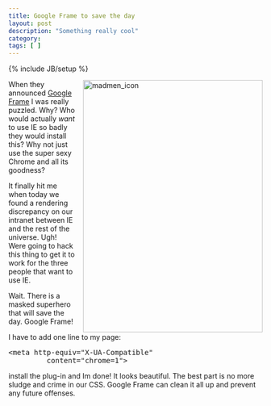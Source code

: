 ```yaml
---
title: Google Frame to save the day
layout: post
description: "Something really cool"
category:
tags: [ ] 
---
```

{% include JB/setup %}



<p><a href="http://www.flickr.com/photos/balakov/2954431151/"><img style="border-right-width: 0px; margin: 0px 0px 0px 15px; display: inline; border-top-width: 0px; border-bottom-width: 0px; border-left-width: 0px" title="madmen_icon" border="0" alt="madmen_icon" align="right" src="http://farm4.static.flickr.com/3295/2954431151_c1f44b1315.jpg" width="356" height="500" /></a></p>  <p>When they announced <a href="http://code.google.com/chrome/chromeframe/">Google Frame</a> I was really puzzled. Why? Who would actually <em>want</em> to use IE so badly they would install this? Why not just use the super sexy Chrome and all its goodness? </p>  <p>It finally hit me when today we found a rendering discrepancy on our intranet between IE and the rest of the universe. Ugh! Were going to hack this thing to get it to work for the three people that want to use IE. </p>  <p>Wait. There is a masked superhero that will save the day. Google Frame! </p>  <p>I have to add one line to my page:</p>  <pre>&lt;meta http-equiv=&quot;X-UA-Compatible&quot;
         content=&quot;chrome=1&quot;&gt;</pre>

<p>install the plug-in and Im done! It looks beautiful. The best part is no more sludge and crime in our CSS. Google Frame can clean it all up and prevent any future offenses. </p>
